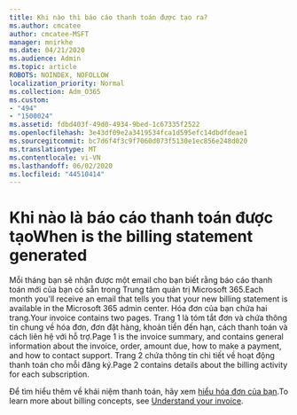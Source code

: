 ```yaml
---
title: Khi nào thì báo cáo thanh toán được tạo ra?
ms.author: cmcatee
author: cmcatee-MSFT
manager: mnirkhe
ms.date: 04/21/2020
ms.audience: Admin
ms.topic: article
ROBOTS: NOINDEX, NOFOLLOW
localization_priority: Normal
ms.collection: Adm_O365
ms.custom:
- "494"
- "1500024"
ms.assetid: fdbd403f-49d0-4934-9bed-1c67335f2522
ms.openlocfilehash: 3e43df09e2a3419534fca1d595efc14dbdfdeae1
ms.sourcegitcommit: bc7d6f4f3c9f7060d073f5130e1ec856e248d020
ms.translationtype: MT
ms.contentlocale: vi-VN
ms.lasthandoff: 06/02/2020
ms.locfileid: "44510414"
---
```

# <a name="when-is-the-billing-statement-generated"></a><span data-ttu-id="393eb-102">Khi nào là báo cáo thanh toán được tạo</span><span class="sxs-lookup"><span data-stu-id="393eb-102">When is the billing statement generated</span></span>

<span data-ttu-id="393eb-103">Mỗi tháng bạn sẽ nhận được một email cho bạn biết rằng báo cáo thanh toán mới của bạn có sẵn trong Trung tâm quản trị Microsoft 365.</span><span class="sxs-lookup"><span data-stu-id="393eb-103">Each month you'll receive an email that tells you that your new billing statement is available in the Microsoft 365 admin center.</span></span> <span data-ttu-id="393eb-104">Hóa đơn của bạn chứa hai trang.</span><span class="sxs-lookup"><span data-stu-id="393eb-104">Your invoice contains two pages.</span></span> <span data-ttu-id="393eb-105">Trang 1 là tóm tắt đơn và chứa thông tin chung về hóa đơn, đơn đặt hàng, khoản tiền đến hạn, cách thanh toán và cách liên hệ với hỗ trợ.</span><span class="sxs-lookup"><span data-stu-id="393eb-105">Page 1 is the invoice summary, and contains general information about the invoice, order, amount due, how to make a payment, and how to contact support.</span></span> <span data-ttu-id="393eb-106">Trang 2 chứa thông tin chi tiết về hoạt động thanh toán cho mỗi đăng ký.</span><span class="sxs-lookup"><span data-stu-id="393eb-106">Page 2 contains details about the billing activity for each subscription.</span></span>
  
<span data-ttu-id="393eb-107">Để tìm hiểu thêm về khái niệm thanh toán, hãy xem [hiểu hóa đơn của bạn](https://docs.microsoft.com/microsoft-365/commerce/billing-and-payments/understand-your-invoice2).</span><span class="sxs-lookup"><span data-stu-id="393eb-107">To learn more about billing concepts, see [Understand your invoice](https://docs.microsoft.com/microsoft-365/commerce/billing-and-payments/understand-your-invoice2).</span></span>